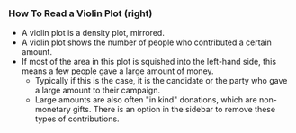 ### How To Read a Violin Plot (right)
* A violin plot is a density plot, mirrored.
* A violin plot shows the number of people who contributed a certain amount.
* If most of the area in this plot is squished into the left-hand side, this means a few people gave a large amount of money.
	* Typically if this is the case, it is the candidate or the party who gave a large amount to their campaign.
	* Large amounts are also often "in kind" donations, which are non-monetary gifts.  There is an option in the sidebar to remove these types of contributions.
